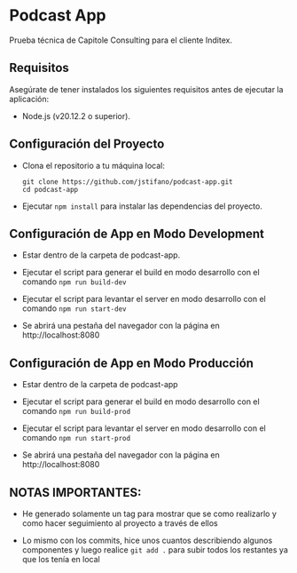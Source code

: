# Podcast App

Prueba técnica de Capitole Consulting para el cliente Inditex.

## Requisitos

Asegúrate de tener instalados los siguientes requisitos antes de ejecutar la aplicación:

- Node.js (v20.12.2 o superior).

## Configuración del Proyecto

- Clona el repositorio a tu máquina local:
  ```
  git clone https://github.com/jstifano/podcast-app.git
  cd podcast-app
  ```
- Ejecutar `npm install` para instalar las dependencias del proyecto.

## Configuración de App en Modo Development

- Estar dentro de la carpeta de podcast-app.

- Ejecutar el script para generar el build en modo desarrollo con el comando `npm run build-dev`

- Ejecutar el script para levantar el server en modo desarrollo con el comando `npm run start-dev`

- Se abrirá una pestaña del navegador con la página en http://localhost:8080

## Configuración de App en Modo Producción

- Estar dentro de la carpeta de podcast-app

- Ejecutar el script para generar el build en modo desarrollo con el comando `npm run build-prod`

- Ejecutar el script para levantar el server en modo desarrollo con el comando `npm run start-prod`

- Se abrirá una pestaña del navegador con la página en http://localhost:8080

## NOTAS IMPORTANTES:

- He generado solamente un tag para mostrar que se como realizarlo y como hacer seguimiento al proyecto a través de ellos

- Lo mismo con los commits, hice unos cuantos describiendo algunos componentes y luego realice `git add .` para subir todos los restantes ya que los tenía en local
